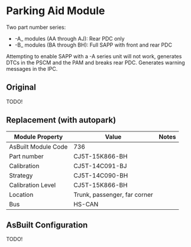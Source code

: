 # Parking Aid Module

Two part number series:

* -A_ modules (AA through AJ): Rear PDC only
* -B_ modules (BA through BH): Full SAPP with front and rear PDC

Attempting to enable SAPP with a -A series unit will not work, generates DTCs in the PSCM and the PAM and breaks rear PDC. Generates warning messages in the IPC.

## Original

TODO!

## Replacement (with autopark)

| Module Property     | Value                        | Notes |
| ------------------- | ---------------------------- | ----- |
| AsBuilt Module Code | 736                          |       |
| Part number         | CJ5T-15K866-BH               |       |
| Calibration         | CJ5T-14C091-BJ               |       |
| Strategy            | CJ5T-14C090-BH               |       |
| Calibration Level   | CJ5T-15K866-BH               |       |
| Location            | Trunk, passenger, far corner |       |
| Bus                 | HS-CAN                       |       |

## AsBuilt Configuration

TODO!
